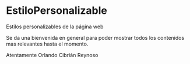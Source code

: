 # EstiloPersonalizable
Estilos personalizables de la página web

Se da una bienvenida en general para poder mostrar todos los contenidos mas relevantes hasta el momento.

Atentamente
Orlando Cibrián Reynoso
